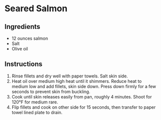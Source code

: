 # Seared Salmon

## Ingredients

- 12 ounces salmon
- Salt
- Olive oil

## Instructions

1. Rinse fillets and dry well with paper towels. Salt skin side.
2. Heat oil over medium high heat until it shimmers. Reduce heat to medium low and add fillets, skin side down. Press down firmly for a few seconds to prevent skin from buckling.
3. Cook until skin releases easily from pan, roughly 4 minutes. Shoot for 120&deg;F for medium rare.
4. Flip fillets and cook on other side for 15 seconds, then transfer to paper towel lined plate to drain.
